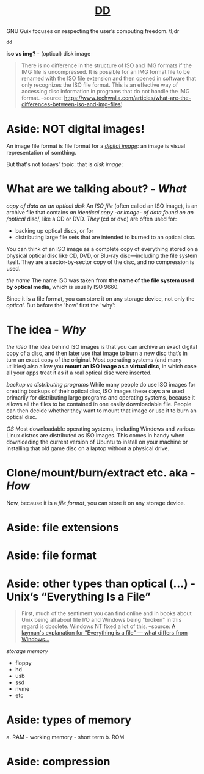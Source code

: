 <div align="center">
  <a href="https://git-scm.com/images/logo@2x.png">
    <h1><p><b>DD</b></p></h1>  
  </a>
</div>

GNU Guix focuses on respecting the user’s computing freedom. tl;dr

    dd 

**iso vs img?** - (optical) disk image

> There is no difference in the structure of ISO and IMG formats if the IMG file is uncompressed. It is possible for an IMG format file to be renamed with the ISO file extension and then opened in software that only recognizes the ISO file format. This is an effective way of accessing disc information in programs that do not handle the IMG format. &#x2013;source: <https://www.techwalla.com/articles/what-are-the-differences-between-iso-and-img-files>)


# Aside: NOT digital images!

An image file format is file format for a *[digital image](https://en.wikipedia.org/wiki/Digital_image)*: an image is visual representation of somthing.

But that's not todays' topic: that is *disk image*:


# What are we talking about? - *What*

*copy of data on an optical disk* An *ISO file* (often called an ISO image), is an archive file that contains *an identical copy -or image- of data found on an /optical* disc/, like a CD or DVD. *They* (cd or dvd) are often used for:

-   backing up optical discs, or for
-   distributing large file sets that are intended to burned to an optical disc.

You can think of an ISO image as a complete copy of everything stored on a physical optical disc like CD, DVD, or Blu-ray disc—including the file system itself. They are a sector-by-sector copy of the disc, and no compression is used.

*the name* The name ISO was taken from **the name of the file system used by optical media**, which is usually ISO 9660.

Since it is a file format, you can store it on any storage device, not only the *optical*. But before the 'how' first the 'why':


# The idea - *Why*

*the idea* The idea behind ISO images is that you can archive an exact digital copy of a disc, and then later use that image to burn a new disc that’s in turn an exact copy of the original. Most operating systems (and many utilities) also allow you **mount an ISO image as a virtual disc**, in which case all your apps treat it as if a real optical disc were inserted.

*backup vs distributing programs* While many people do use ISO images for creating backups of their optical disc, ISO images these days are used primarily for distributing large programs and operating systems, because it allows all the files to be contained in one easily downloadable file. People can then decide whether they want to mount that image or use it to burn an optical disc.

*OS* Most downloadable operating systems, including Windows and various Linux distros are distributed as ISO images. This comes in handy when downloading the current version of Ubuntu to install on your machine or installing that old game disc on a laptop without a physical drive.


# Clone/mount/burn/extract etc. aka - *How*

Now, because it is a *file format*, you can store it on any storage device.


# Aside: file extensions


# Aside: file format


# Aside: other types than optical (&#x2026;) - Unix’s “Everything Is a File”

> First, much of the sentiment you can find online and in books about Unix being all about file I/O and Windows being "broken" in this regard is obsolete. Windows NT fixed a lot of this. &#x2013;source: [A layman's explanation for "Everything is a file" — what differs from Windows&#x2026;](https://unix.stackexchange.com/questions/141016/a-laymans-explanation-for-everything-is-a-file-what-differs-from-windows)

*storage* *memory*

-   floppy
-   hd
-   usb
-   ssd
-   nvme
-   etc


# Aside: types of memory

a. RAM - working memory - short term b. ROM


# Aside: compression